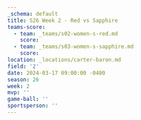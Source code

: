 ```yaml
---
_schema: default
title: S26 Week 2 - Red vs Sapphire
teams-score:
  - team: _teams/s02-women-s-red.md
    score:
  - team: _teams/s03-women-s-sapphire.md
    score:
location: _locations/carter-baron.md
field: '2'
date: 2024-03-17 09:00:00 -0400
season: 26
week: 2
mvp: ''
game-ball: ''
sportsperson: ''
---
```

